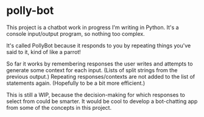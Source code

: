 # polly-bot

This project is a chatbot work in progress I'm writing in Python. It's a console input/output program, so nothing too complex.

It's called PollyBot because it responds to you by repeating things you've said to it, kind of like a parrot!

So far it works by remembering responses the user writes and attempts to generate some context for each input.
(Lists of split strings from the previous output.) Repeating responses/contexts are not added to the list of statements again.
(Hopefully to be a bit more efficient.)

This is still a WIP, because the decision-making for which responses to select from could be smarter.
It would be cool to develop a bot-chatting app from some of the concepts in this project.
